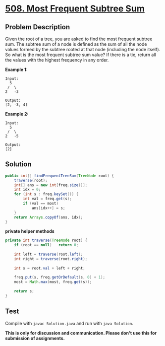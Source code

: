 # [508. Most Frequent Subtree Sum][title]

## Problem Description

Given the root of a tree, you are asked to find the most frequent subtree sum. The subtree sum of a node is defined as the sum of all the node values formed by the subtree rooted at that node (including the node itself). So what is the most frequent subtree sum value? If there is a tie, return all the values with the highest frequency in any order.

**Example 1:**

```
Input:
  5
 /  \
2   -3

Output:
[2, -3, 4]
```

**Example 2:**

```
Input:
  5
 /  \
2   -5

Output:
[2]
```

## Solution

```java
public int[] findFrequentTreeSum(TreeNode root) {
    traverse(root);
    int[] ans = new int[freq.size()];
    int idx = 0;
    for (int s : freq.keySet()) {
        int val = freq.get(s);
        if (val == most)
            ans[idx++] = s;
    }
    return Arrays.copyOf(ans, idx);
}
```

**private helper methods**

```java
private int traverse(TreeNode root) {
    if (root == null)   return 0;
    
    int left = traverse(root.left);
    int right = traverse(root.right);
    
    int s = root.val + left + right;
    
    freq.put(s, freq.getOrDefault(s, 0) + 1);
    most = Math.max(most, freq.get(s));
    
    return s;
}
```

## Test

Compile with `javac Solution.java` and run with `java Solution`.

**This is only for discussion and communication. Please don't use this for submission of assignments.**

[title]: https://leetcode.com/problems/most-frequent-subtree-sum/